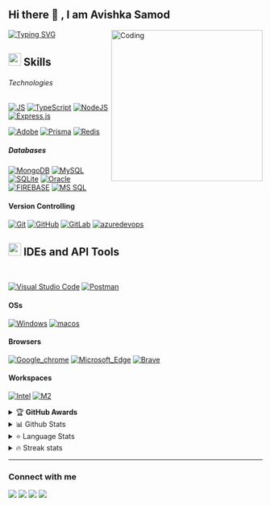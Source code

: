 ## Hi there 🙌 , I am Avishka Samod

[![Typing SVG](https://readme-typing-svg.herokuapp.com/?lines=Backend+Developer)](https://git.io/typing-svg)
<img align="right" alt="Coding" src="https://user-images.githubusercontent.com/71955262/187441814-a68f5305-b6cc-4489-bf05-5a263afcd38c.gif"  width="300" height="300" />

## <img src="https://media2.giphy.com/media/QssGEmpkyEOhBCb7e1/giphy.gif?cid=ecf05e47a0n3gi1bfqntqmob8g9aid1oyj2wr3ds3mg700bl&rid=giphy.gif" width ="25"><b>  Skills</b>

###### Technologies

<a href="#"><img alt="JS" src="https://img.shields.io/badge/JavaScript%20-%23F7DF1E.svg?style=for-the-badge&logo=javascript&logoColor=black" ></a>
<a href="#"><img alt="TypeScript" src="https://img.shields.io/badge/TypeScript%20-%23007ACC.svg?style=for-the-badge&logo=typescript&logoColor=white" ></a> 
<a href="#"><img alt="NodeJS" src="https://img.shields.io/badge/Node.js%20-%2343853D.svg?style=for-the-badge&logo=node-dot-js&logoColor=white" ></a>
<a href="#"><img alt="Express.js" src="https://img.shields.io/badge/Express.js%20-%23404d59.svg?style=for-the-badge&logo=express&logoColor=white"> </a>

<!-- ##### Technology -->

<a href="#"><img alt="Adobe" src="https://img.shields.io/badge/elasticsearch-005571.svg?style=for-the-badge&logo=elasticsearch&logoColor=white"></a>
<a href="#"><img alt="Prisma" src="https://img.shields.io/badge/prisma-2D3748?style=for-the-badge&logo=prisma&logoColor=white"></a>
<a href="#"><img alt="Redis" src="https://img.shields.io/badge/redis-DC382D?style=for-the-badge&logo=redis&logoColor=white"></a>

##### Databases

<a href="#"><img alt="MongoDB" src ="https://img.shields.io/badge/MongoDB-%234ea94b.svg?style=for-the-badge&logo=mongodb&logoColor=white"></a>
<a href="#"><img alt="MySQL" src="https://img.shields.io/badge/MySQL-%2300f.svg?style=for-the-badge&logo=mysql&logoColor=white"></a>
<a href="#"><img alt="SQLite" src="https://img.shields.io/badge/SQLite-07405E?style=for-the-badge&logo=sqlite&logoColor=white" ></a>
<a href="#"><img alt="Oracle" src="https://img.shields.io/badge/Oracle-F80000?&style=for-the-badge&logo=Oracle&logoColor=white" ></a>
<a href="#"><img alt="FIREBASE" src="https://img.shields.io/badge/Firebase-007ACC?&style=for-the-badge&logo=firebase" ></a>
<a href="#"><img alt="MS SQL" src="https://img.shields.io/badge/MS%20SQL-CC2927?&style=for-the-badge&logo=microsoftsqlserver" ></a>

#### Version Controlling

<a href="#"><img alt="Git" src="https://img.shields.io/badge/-Git-black?style=for-the-badge&logo=git" ></a>
<a href="#"><img alt="GitHub" src="https://img.shields.io/badge/-GitHub-181717?style=for-the-badge&logo=github" ></a>
<a href="#"><img alt="GitLab" src="https://img.shields.io/badge/GitLab-330F63?style=for-the-badge&logo=gitlab&logoColor=white" ></a>
<a href="#"><img alt="azuredevops" src="https://img.shields.io/badge/Azure-0078D7?style=for-the-badge&logo=azuredevops&logoColor=white" ></a>

<!-- ### IDEs -->
## <img src="https://media2.giphy.com/media/QssGEmpkyEOhBCb7e1/giphy.gif?cid=ecf05e47a0n3gi1bfqntqmob8g9aid1oyj2wr3ds3mg700bl&rid=giphy.gif" width ="25"><b>  IDEs and API Tools</b>
<br>

<a href="#"><img alt="Visual Studio Code" src="https://img.shields.io/badge/Visual%20Studio%20Code-0078d7.svg?style=for-the-badge&logo=visual-studio-code&logoColor=white"></a>
<a href="#"><img alt="Postman" src="https://img.shields.io/badge/Postman-FF6C37?style=for-the-badge&logo=postman&logoColor=white"></a>

#### OSs

<a href="#"><img alt="Windows" src="https://img.shields.io/badge/Windows-0078D6?&style=for-the-badge&logo=windows&logoColor=white" ></a>
<a href="#"><img alt="macos" src="https://img.shields.io/badge/macos-000000?&style=for-the-badge&logo=macos&logoColor=white" ></a>

#### Browsers

<a href="#"><img alt="Google_chrome" src="https://img.shields.io/badge/Google_chrome-4285F4?&style=for-the-badge&logo=Google-chrome&logoColor=white" ></a>
<a href="#"><img alt="Microsoft_Edge" src="https://img.shields.io/badge/Microsoft_Edge-0078D7?&style=for-the-badge&logo=Microsoft-edge&logoColor=whit" ></a>
<a href="#"><img alt="Brave" src="https://img.shields.io/badge/Brave-FF1B2D?&style=for-the-badge&logo=Brave&logoColor=white" ></a>

#### Workspaces

<a href="#"><img alt="Intel" src="https://img.shields.io/badge/Intel-Core_i5_8th-0071C5?style=for-the-badge&logo=intel&logoColor=white" ></a>
<a href="#"><img alt="M2" src="https://img.shields.io/badge/M2-Pro-0071C5?style=for-the-badge&logo=apple&logoColor=white" ></a>

<details>
    <summary>&#127942 <b>GitHub Awards</b></summary><br/>

![Github Trophy](https://github-profile-trophy.vercel.app/?username=A-Samod)

</details>

<details>
  <summary>📊 Github Stats</summary>
<br><br>
  <img alt="Avishka Samod Github Stats" src="https://github-readme-stats.vercel.app/api?username=A-Samod&count_private=true&show_icons=true&theme=algolia" style="height:214px;"/>
</details>

<details>
  <summary>&#11088 Language Stats</summary>
<br><br>
    <img alt="Top Languages" src="https://github-readme-stats.vercel.app/api/top-langs/?username=A-Samod&theme=algolia&langs_count=15&layout=compact" />

</details>

<details>
<summary>🔥 Streak stats</summary>
<br><br>

[![GitHub Streak](https://github-readme-streak-stats.herokuapp.com?user=A-Samod&theme=highcontrast&hide_border=true)](https://git.io/streak-stats)

</details>
<!-- markdownlint-enable MD033 -->

---

### Connect with me

[<img src="https://img.shields.io/badge/Gmail-D14836?&style=for-the-badge&logo=gmail&logoColor=white"/>](mailto:asamod999@gmail.com)
[<img src="https://img.shields.io/badge/Facebook-1877F2?&style=for-the-badge&logo=facebook&logoColor=white"/>](https://www.facebook.com/avishka.samod.988)
[<img src="https://img.shields.io/badge/Twitter-1DA1F2?&style=for-the-badge&logo=twitter&logoColor=white"/>](https://twitter.com/@ASamod_)
[<img src="https://img.shields.io/badge/LinkedIn-0077B5?&style=for-the-badge&logo=linkedin&logoColor=white"/>](https://linkedin.com/in/avishkasamod)
